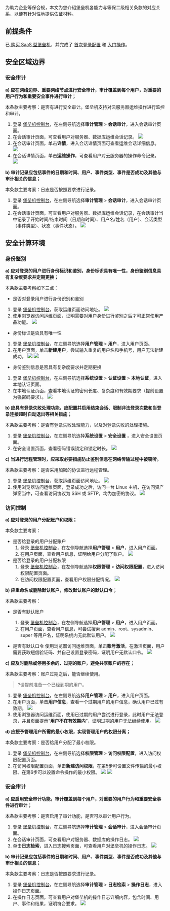 为助力企业等保合规，本文为您介绍堡垒机各能力与等保二级相关条款的对应关系，以便有针对性地提供佐证材料。

## 前提条件
已[ 购买 SaaS 型堡垒机](https://cloud.tencent.com/document/product/1025/55177)，并完成了 [首次登录配置](https://cloud.tencent.com/document/product/1025/55181) 和 [入门操作](https://cloud.tencent.com/document/product/1025/55182)。

## 安全区域边界
### 安全审计
**a) 应在网络边界、重要网络节点进行安全审计，审计覆盖到每个用户，对重要的用户行为和重要安全事件进行审计；**

本条款主要考察：是否有进行安全审计。堡垒机支持对云服务器运维操作进行监控和审计。

1. 登录 [堡垒机控制台](https://console.cloud.tencent.com/bh)，在左侧导航选择**审计管理** > **会话审计**，进入会话审计页面。
2. 在会话审计页面，可查看用户对服务器、数据库运维会话记录。
![](https://qcloudimg.tencent-cloud.cn/raw/6620bcdd86cafa932370cba927c1a628.png)
3. 在会话审计页面，单击**详情**，进入会话详情页面可查看运维会话详细信息。
![](https://qcloudimg.tencent-cloud.cn/raw/e69112e5497b8c4e7aaf45e669810c16.png)
4. 在会话详情页面，单击**运维操作**，可查看用户对云服务器的操作命令记录。
![](https://qcloudimg.tencent-cloud.cn/raw/4ad2e4d2d8754737480d4624300f24ca.png)

**b) 审计记录应包括事件的日期和时间、用户、事件类型、事件是否成功及其他与审计相关的信息；**

本条款主要考察：日志是否按照要求进行记录。

1. 登录 [堡垒机控制台](https://console.cloud.tencent.com/bh)，在左侧导航选择**审计管理** > **会话审计**，进入会话审计页面。
2. 在会话审计页面，可查看用户对服务器、数据库运维会话记录，在会话审计当中记录了开始时间/结束时间（日期和时间）、用户名/姓名（用户）、会话类型（事件类型）、状态（事件状态）。
![](https://qcloudimg.tencent-cloud.cn/raw/d005dab98b6bdb35cbb73f2133655fbc.png)

## 安全计算环境
### 身份鉴别
**a) 应对登录的用户进行身份标识和鉴别，身份标识具有唯一性，身份鉴别信息具有复杂度要求并定期更换；**

本条款主要考察如下三点：
- 是否对登录用户进行身份识别和鉴别
 1. 登录 [堡垒机控制台](https://console.cloud.tencent.com/bh)，获取运维页面访问地址。
![](https://qcloudimg.tencent-cloud.cn/raw/d7211df7cd2e27d532fc02f23d1c182c.png)
 2. 使用浏览器访问运维页面，证明需要对用户身份进行鉴别之后才可正常使用产品功能。
![](https://qcloudimg.tencent-cloud.cn/raw/da518813bf70b5d7126d01cbe706ae62.png)
- 身份标识是否具有唯一性
 1. 登录 [堡垒机控制台](https://console.cloud.tencent.com/bh)，在左侧导航选择**用户管理** > **用户**，进入用户页面。
 2. 在用户页面，单击**新建用户**，尝试输入重复的用户名和手机号，用户无法新建成功。
![](https://qcloudimg.tencent-cloud.cn/raw/11d822fecac3aee149d34b12ad1aa8b8.png)
![](https://qcloudimg.tencent-cloud.cn/raw/49cb4f73d385e44a406dc337b04572c0.png)
- 身份鉴别信息是否具有复杂度要求并定期更换
 1. 登录 [堡垒机控制台](https://console.cloud.tencent.com/bh)，在左侧导航选择**系统设置** > **认证设置** > **本地认证**，进入本地认证页面。
 2. 在本地认证页面，查看本地认证的密码长度、复杂度和有效期要求（提前设置为强密码要求）。
![](https://qcloudimg.tencent-cloud.cn/raw/c8d17efdc803f888c0ea390156405051.png)

**b) 应具有登录失败处理功能，应配置并启用结束会话、限制非法登录次数和当登录连接超时自动退出等相关措施；**

本条款主要考察：是否有登录失败处理能力，以及对登录失败的处理措施。

1. 登录 [堡垒机控制台](https://console.cloud.tencent.com/bh)，在左侧导航选择**系统设置** > **安全设置** ，进入安全设置页面。
2. 在安全设置页面，查看密码错误锁定和锁定时长。
![](https://qcloudimg.tencent-cloud.cn/raw/253763e69b716005590da4347cb01050.png)

**c) 当进行远程管理时，应采取必要措施防止鉴别信息在网络传输过程中被窃听。**

本条款主要考察：是否采用加密的协议进行远程管理。

 1. 登录 [堡垒机控制台](https://console.cloud.tencent.com/bh)，获取运维页面访问地址。
![](https://qcloudimg.tencent-cloud.cn/raw/d7211df7cd2e27d532fc02f23d1c182c.png)
 2. 使用浏览器访问运维页面，登录成功之后，访问一台 Linux 主机，在访问资产弹窗当中，可查看访问协议为 SSH 或 SFTP，均为加密的协议。
 ![](https://qcloudimg.tencent-cloud.cn/raw/54514b6880bffb7eae5dc83b2e31a518.png)
 
###  访问控制
**a) 应对登录的用户分配账户和权限；**

本条款主要考察：

- 是否给登录的用户分配账户
  1. 登录 [堡垒机控制台](https://console.cloud.tencent.com/bh)，在左侧导航选择**用户管理** > **用户**，进入用户页面。
  2. 在用户页面，查看用户信息，证明给用户分配了账户。
  ![](https://qcloudimg.tencent-cloud.cn/raw/4eaa5dab10204686bcb10857fa102ab3.png)
- 是否给登录的用户分配权限
  1. 登录 [堡垒机控制台](https://console.cloud.tencent.com/bh)，在左侧导航选择**权限管理** > **访问权限配置**，进入访问权限配置页面。
  2. 在访问权限配置页面，查看用户权限分配情况。
  ![](https://qcloudimg.tencent-cloud.cn/raw/76b82dcbb291693c99a551b590b86bba.png)
	
**b) 应重命名或删除默认账户，修改默认账户的默认口令；**

本条款主要考察：

- 是否有默认账户
  1. 登录 [堡垒机控制台](https://console.cloud.tencent.com/bh)，在左侧导航选择**用户管理** > **用户**，进入用户页面。
  2. 在用户页面，查看用户信息，可尝试搜索 admin、root、sysadmin、super 等用户名，证明系统内无此默认用户。
    ![](https://qcloudimg.tencent-cloud.cn/raw/4eaa5dab10204686bcb10857fa102ab3.png)

- 是否有默认口令
使用浏览器访问运维页面，单击**账号激活**，在激活页面，用户需要获取短信验证码、并自己设置登录密码，证明用户无默认口令。
![](https://qcloudimg.tencent-cloud.cn/raw/81177fa545a7786d5ded1a1dcd97aaf1.png)

**c) 应及时删除或停用多余的、过期的账户，避免共享账户的存在；**

本条款主要考察：账户过期之后，能否继续使用。

>?请提前准备一个已经到期的用户。
>

1. 登录 [堡垒机控制台](https://console.cloud.tencent.com/bh)，在左侧导航选择**用户管理** > **用户**，进入用户页面。
2. 在用户页面，单击**用户信息**，查看一个过期用户的用户信息，确认用户已过有效期。
![](https://qcloudimg.tencent-cloud.cn/raw/175fc1cb80dc761fc6d4d31910c12ae2.png)  
3. 使用浏览器访问运维页面，使用已过期的用户尝试进行登录，此时用户无法登录，并且页面提示“**用户不在有效期内**”，证明过期的用户无法继续使用。
 ![](https://qcloudimg.tencent-cloud.cn/raw/16f85401d9eab869c212d9b324bcb5e2.png)
 
**d) 应授予管理用户所需的最小权限，实现管理用户的权限分离；**
 
 本条款主要考察：是否给用户分配了最小权限。
  1. 登录 [堡垒机控制台](https://console.cloud.tencent.com/bh)，在左侧导航选择**权限管理** > **访问权限配置**，进入访问权限配置页面。
  2. 在访问权限配置页面，单击**新建访问权限**，在第5步可设置文件传输的最小权限、在第6步可以设置命令操作的最小权限。
  ![](https://qcloudimg.tencent-cloud.cn/raw/eb392d0174d78d5fea727cb6b8da8d79.png)
	![](https://qcloudimg.tencent-cloud.cn/raw/1b6f45649501853277b6900b39f07be8.png)
	
	
### 	安全审计
**a) 应启用安全审计功能，审计覆盖到每个用户，对重要的用户行为和重要安全事件进行审计；**

本条款主要考察：是否启用了审计功能，是否可以审计用户行为。

1. 登录 [堡垒机控制台](https://console.cloud.tencent.com/bh)，在左侧导航选择**审计管理** > **会话审计**，进入会话审计页面。
2. 在会话审计页面，可查看用户对服务器、数据库的操作日志。
![](https://qcloudimg.tencent-cloud.cn/raw/8b757c5bb144a28343e369663e673c43.png)
3. 单击**日志检索**，进入日志搜索页面，可查看用户对堡垒机的操作日志。
![](https://qcloudimg.tencent-cloud.cn/raw/5d183fc59146ca68ece591dd08f0543d.png)

**b) 审计记录应包括事件的日期和时间、用户、事件类型、事件是否成功及其他与审计相关的信息；**

本条款主要考察：日志是否按照要求进行记录。

1. 登录 [堡垒机控制台](https://console.cloud.tencent.com/bh)，在左侧导航选择**审计管理** > **日志检索** > **操作日志**，进入操作日志页面。
2. 在操作日志页面，可查看用户对堡垒机的操作日志详细内容，包含时间、用户、事件和结果，证明符合要求。
![](https://qcloudimg.tencent-cloud.cn/raw/3951a431d22a228268c89849c1c0863c.png)

